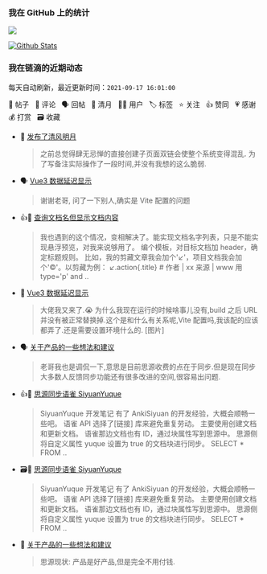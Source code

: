 ### 我在 GitHub 上的统计

<a title="Hits" target="_blank" href="https://github.com/Crowds21/Crowds21"><img src="https://hits.b3log.org/crowds21/crowds21.svg"></a>

[![Github Stats](https://github-readme-stats.vercel.app/api?username=crowds21&theme=tokyonight&show_icons=true)](https://github.com/crowds21)

<!--events start -->

### 我在链滴的近期动态

每天自动刷新，最近更新时间：`2021-09-17 16:01:00`

📝 帖子 &nbsp; 💬 评论 &nbsp; 🗣 回帖 &nbsp; 🌙 清月 &nbsp; 👨‍💻 用户 &nbsp; 🏷️ 标签 &nbsp; ⭐️ 关注 &nbsp; 👍 赞同 &nbsp; 💗 感谢 &nbsp; 💰 打赏 &nbsp; 🗃 收藏

* 🌙 [发布了清风明月](https://ld246.com/member/crowds21/breezemoons/1631843385129)

  > 之前总觉得肆无忌惮的直接创建子页面双链会使整个系统变得混乱. 为了写备注实际操作了一段时间,并没有我想的这么脆弱.
* 🗣 [Vue3 数据延迟显示](https://ld246.com/article/1631675884595/comment/1631788489705#comments)

  > 谢谢老哥, 问了一下别人,确实是 Vite 配置的问题
* 👍💬 [查询文档名但显示文档内容](https://ld246.com/article/1631774450724/comment/1631784502186#comments)

  > 我也遇到的这个情况，变相解决了。能实现文档名字列表，只是不能实现悬浮预览，对我来说够用了。 编个模板，对目标文档加 header，确定标题规则。 比如，我的剪藏文章我会加个'↙'，项目文档我会加个'©'。以剪藏为例： ↙.action{.title} # 作者 | xx 来源 | www 用 type='p' and  ..
* 💬 [Vue3 数据延迟显示](https://ld246.com/article/1631675884595/comment/1631777880956#comments)

  > 大佬我又来了.😭 为什么我现在运行的时候啥事儿没有,build 之后 URL 并没有被正常替换掉.这个是和什么有关系呢,Vite 配置吗,我该配的应该都弄了.还是需要设置环境什么的. [图片]
* 🗣 [关于产品的一些想法和建议](https://ld246.com/article/1631712725514/comment/1631764340267#comments)

  > 老哥我也是调侃一下,意思是目前思源收费的点在于同步.但是现在同步大多数人反馈同步功能还有很多改进的空间,很容易出问题.
* 👍📝 [思源同步语雀 SiyuanYuque](https://ld246.com/article/1631719629947)

  > SiyuanYuque 开发笔记 有了 AnkiSiyuan 的开发经验，大概会顺畅一些吧。 语雀 API 选择了[链接] 库来避免重复劳动。 主要使用创建文档和更新文档。 语雀那边文档也有 ID，通过块属性写到思源中。 思源侧 将自定义属性 yuque 设置为 true 的文档块进行同步。 SELECT * FROM ..
* 🗃📝 [思源同步语雀 SiyuanYuque](https://ld246.com/article/1631719629947)

  > SiyuanYuque 开发笔记 有了 AnkiSiyuan 的开发经验，大概会顺畅一些吧。 语雀 API 选择了[链接] 库来避免重复劳动。 主要使用创建文档和更新文档。 语雀那边文档也有 ID，通过块属性写到思源中。 思源侧 将自定义属性 yuque 设置为 true 的文档块进行同步。 SELECT * FROM ..
* 💬 [关于产品的一些想法和建议](https://ld246.com/article/1631712725514/comment/1631716640457#comments)

  > 思源现状: 产品是好产品,但是完全不用付钱.


<!--events end -->
